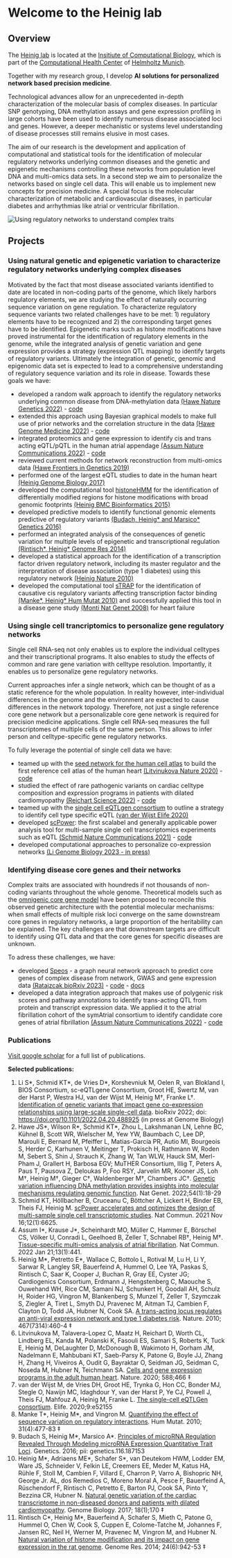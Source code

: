 # Welcome to the Heinig lab

## Overview

The [Heinig lab](https://www.helmholtz-munich.de/en/research-group-lab-40-2) is located at the [Insitiute of Computational Biology](https://comp.bio), which is part of the [Computational Health Center](https://www.helmholtz-munich.de/computational-health-center/) of [Helmholtz Munich](https://www.helmholtz-munich.de/).

Together with my research group, I develop **AI solutions for personalized network based precision medicine**.

Technological advances allow for an unprecedented in-depth characterization of the molecular basis of complex diseases. In particular SNP genotyping, DNA methylation assays and gene expression profiling in large cohorts have been used to identify numerous disease associated loci and genes. However, a deeper mechanistic or systems level understanding of disease processes still remains elusive in most cases.

The aim of our research is the development and application of computational and statistical tools for the identification of molecular regulatory networks underlying common diseases and the genetic and epigenetic mechanisms controlling these networks from population level DNA and multi-omics data sets. In a second step we aim to personalize the networks based on single cell data. This will enable us to implement new concepts for precision medicine. A special focus is the molecular characterization of metabolic and cardiovascular diseases, in particular diabetes and arrhythmias like atrial or ventricular fibrillation.

![Using regulatory networks to understand complex traits](img/group_scheme_crop.png)

## Projects

### Using natural genetic and epigenetic variation to characterize regulatory networks underlying complex diseases

Motivated by the fact that most disease associated variants identified to date are located in non-coding parts of the genome, which likely harbors regulatory elements, we are studying the effect of naturally occurring sequence variation on gene regulation. To characterize regulatory sequence variants two related challenges have to be met: 1) regulatory elements have to be recognized and 2) the corresponding target genes have to be identified. Epigenetic marks such as histone modifications have proved instrumental for the identification of regulatory elements in the genome, while the integrated analysis of genetic variation and gene expression provides a strategy (expression QTL mapping) to identify targets of regulatory variants. Ultimately the integration of genetic, genomic and epigenomic data set is expected to lead to a comprehensive understanding of regulatory sequence variation and its role in disease. Towards these goals we have:

- developed a random walk approach to identify the regulatory networks underlying common disease from DNA-methylation data [(Hawe Nature Genetics 2022)](https://www.nature.com/articles/s41588-021-00969-x) - [code](https://github.com/heiniglab/hawe2021_meQTL_analyses#identification-of-eqtms)
- extended this approach using Bayesian graphical models to make full use of prior networks and the correlation structure in the data [(Hawe Genome Medicine 2022)](https://genomemedicine.biomedcentral.com/articles/10.1186/s13073-022-01124-9) - [code](https://github.com/jhawe/bggm/)
- integrated proteomics and gene expression to identify cis and trans acting eQTL/pQTL in the human atrial appendage [(Assum Nature Communications 2022)](https://www.nature.com/articles/s41467-022-27953-1) - [code](https://github.com/heiniglab/symatrial) 
- reviewed current methods for network reconstruction from multi-omics data [(Hawe Frontiers in Genetics 2019)](https://www.frontiersin.org/articles/10.3389/fgene.2019.00535/full)
- performed one of the largest eQTL studies to date in the human heart [(Heinig Genome Biology 2017)](https://genomebiology.biomedcentral.com/articles/10.1186/s13059-017-1286-z)
- developed the computational tool [histoneHMM](https://github.com/matthiasheinig/histoneHMM) for the identification of differentially modified regions for histone modifications with broad genomic footprints [(Heinig BMC Bioinformatics 2015)](https://pubmed.ncbi.nlm.nih.gov/25884684/)
- developed predictive models to identify functional genomic elements predictive of regulatory variants [(Budach, Heinig* and Marsico* Genetics 2016)](https://academic.oup.com/genetics/article/203/4/1629/6065860)
- performed an integrated analysis of the consequences of genetic variation for multiple levels of epigenetic and transcriptional regulation [(Rintisch*, Heinig* Genome Res 2014)](https://pubmed.ncbi.nlm.nih.gov/24793478/)
- developed a statistical approach for the identification of a transcription factor driven regulatory network, including its master regulator and the interpretation of disease association (type 1 diabetes) using this regulatory network [(Heinig Nature 2010)](https://pubmed.ncbi.nlm.nih.gov/20827270/)
- developed the computational tool [sTRAP](http://trap.molgen.mpg.de/cgi-bin/home.cgi) for the identification of causative cis regulatory variants affecting transcription factor binding [(Manke*, Heinig* Hum Mutat 2010)](https://pubmed.ncbi.nlm.nih.gov/20127973/) and successfully applied this tool in a disease gene study [(Monti Nat Genet 2008)](https://pubmed.ncbi.nlm.nih.gov/18443590/) for heart failure


### Using single cell trancriptomics to personalize gene regulatory networks

Single cell RNA-seq not only enables us to explore the individual celltypes and their transcriptional programs. It also enables to study the effects of common and rare gene variation with celltype resolution. Importantly, it enables us to personalize gene regulatory networks. 

Current approaches infer a single network, which can be thought of as a static reference for the whole population. In reality however, inter-individual differences in the genome and the environment are expected to cause differences in the network topology. Therefore, not just a single reference core gene network but a personalizable core gene network is required for precision medicine applications. Single cell RNA-seq measures the full transcriptomes of multiple cells of the same person. This allows to infer person and celltype-specific gene regulatory networks.

To fully leverage the potential of single cell data we have:

- teamed up with the [seed network for the human cell atlas](https://chanzuckerberg.com/science/programs-resources/single-cell-biology/seednetworks/a-spatial-cell-type-reference-atlas-of-the-adult-human-heart/) to build the first reference cell atlas of the human heart [(Litvinukova Nature 2020)](https://www.nature.com/articles/s41586-020-2797-4) - [code](https://github.com/cartal/HCA_Heart)
- studied the effect of rare pathogenic variants on cardiac celltype composition and expression programs in patients with dilated cardiomyopathy [(Reichart  Science 2022)](https://www.science.org/doi/10.1126/science.abo1984) - [code](https://github.com/heiniglab/DCM_heart_cell_atlas)
- teamed up with the [single cell eQTLgen consortium](https://www.eqtlgen.org/sc/index.html) to outline a strategy to identify cell type specific eQTL [(van der Wijst Elife 2020)](https://elifesciences.org/articles/52155)
- developed [scPower](http://scpower.helmholtz-muenchen.de): the first scalabel and generally applicable power analysis tool for multi-sample single cell transcriptomics experiments such as eQTL [(Schmid Nature Communications 2021)](https://doi.org/10.1038/s41467-021-26779-7) - [code](https://github.com/heiniglab/scPower)
- developed computational approaches to personalize co-expression networks [(Li Genome Biology 2023 - in press)](https://www.biorxiv.org/content/10.1101/2022.04.20.488925v1)


### Identifying disease core genes and their networks

Complex traits are associated with houndreds if not thousands of non-coding variants throughout the whole genome. Theoretical models such as the [omnigenic core gene model](https://www.cell.com/cell/pdf/S0092-8674(19)30400-3.pdf) have been proposed to reconcile this observed genetic architecture with the potential molecular mechanisms: when small effects of multiple risk loci converge on the same downstream core genes in regulatory networks, a large proportion of the heritability can be explained. The key challenges are that downstream targets are difficult to identify using QTL data and that the core genes for specific diseases are unknown.

To adress these challenges, we have:

- developed [Speos](https://github.com/fratajcz/speos) - a graph neural network approach to predict core genes of complex disease from network, GWAS and gene expression data [(Ratajzcak bioRxiv 2023)](https://www.biorxiv.org/content/10.1101/2023.01.13.523556v1) - [code](https://github.com/fratajcz/speos) - [docs](https://speos.readthedocs.io/en/latest/index.html)
- developed a data integration approach that makes use of polygenic risk scores and pathway annotations to identify trans-acting QTL from protein and transcript expression data. We applied it to the atrial fibrillation cohort of the symAtrial consortium to identify candidate core genes of atrial fibrillation [(Assum Nature Communications 2022)](https://www.nature.com/articles/s41467-022-27953-1) - [code](https://github.com/heiniglab/symatrial) 

### Publications

[Visit google scholar](https://scholar.google.com/citations?user=Is48SCoAAAAJ&hl=en) for a full list of publications.

**Selected publications:**
1. Li S*, Schmid KT*, de Vries D*, Korshevniuk M, Oelen R, van Blokland I, BIOS Consortium, sc-eQTLgene Consortium, Groot HE, Swertz M, van der Harst P, Westra HJ, van der Wijst M, Heinig M†, Franke L†. [Identification of genetic variants that impact gene co-expression relationships using large-scale single-cell data](https://doi.org/10.1101/2022.04.20.488925). bioRxiv 2022; doi: https://doi.org/10.1101/2022.04.20.488925 (in press at Genome Biology)
1. Hawe JS*, Wilson R*, Schmid KT*, Zhou L, Lakshmanan LN, Lehne BC, Kühnel B, Scott WR, Wielscher M, Yew YW, Baumbach C, Lee DP, Marouli E, Bernard M, Pfeiffer L, Matías-García PR, Autio MI, Bourgeois S, Herder C, Karhunen V, Meitinger T, Prokisch H, Rathmann W, Roden M, Sebert S, Shin J, Strauch K, Zhang W, Tan WLW, Hauck SM, Merl-Pham J, Grallert H, Barbosa EGV; MuTHER Consortium, Illig T, Peters A, Paus T, Pausova Z, Deloukas P, Foo RSY, Jarvelin MR, Kooner JS, Loh M†, Heinig M†, Gieger C†, Waldenberger M†, Chambers JC†. [Genetic variation influencing DNA methylation provides insights into molecular mechanisms regulating genomic function](https://www.nature.com/articles/s41588-021-00969-x). Nat Genet. 2022;54(1):18-29
2. Schmid KT, Höllbacher B, Cruceanu C, Böttcher A, Lickert H, Binder EB, Theis FJ, Heinig M. [scPower accelerates and optimizes the design of multi-sample single cell transcriptomic studies](https://doi.org/10.1038/s41467-021-26779-7). Nat Commun. 2021 Nov 16;12(1):6625.
3. Assum I*, Krause J*, Scheinhardt MO, Müller C, Hammer E, Börschel CS, Völker U, Conradi L, Geelhoed B, Zeller T, Schnabel RB†, Heinig M†. [Tissue-specific multi-omics analysis of atrial fibrillation](https://www.nature.com/articles/s41467-022-27953-1). Nat Commun. 2022 Jan 21;13(1):441. 
4. Heinig M*, Petretto E*, Wallace C, Bottolo L, Rotival M, Lu H, Li Y, Sarwar R, Langley SR, Bauerfeind A, Hummel O, Lee YA, Paskas S, Rintisch C, Saar K, Cooper J, Buchan R, Gray EE, Cyster JG; Cardiogenics Consortium, Erdmann J, Hengstenberg C, Maouche S, Ouwehand WH, Rice CM, Samani NJ, Schunkert H, Goodall AH, Schulz H, Roider HG, Vingron M, Blankenberg S, Munzel T, Zeller T, Szymczak S, Ziegler A, Tiret L, Smyth DJ, Pravenec M, Aitman TJ, Cambien F, Clayton D, Todd JA, Hubner N, Cook SA. [A trans-acting locus regulates an anti-viral expression network and type 1 diabetes risk](https://pubmed.ncbi.nlm.nih.gov/20827270/). Nature. 2010; 467(7314):460-4 ‡
5. Litvinukova M, Talavera-Lopez C, Maatz H, Reichart D, Worth CL, Lindberg EL, Kanda M, Polanski K, Fasouli ES, Samari S, Roberts K, Tuck E, ​Heinig M​, DeLaughter D, McDonough B, Wakimoto H, Gorham JM, Nadelmann E, Mahbubani KT, Saeb-Parsy K, Patone G, Boyle JJ, Zhang H, Zhang H, Viveiros A, Oudit G, Bayraktar O, Seidman JG, Seidman C, Noseda M, Hubner N, Teichmann SA. [Cells and gene expression programs in the adult human heart](https://www.nature.com/articles/s41586-020-2797-4). Nature. 2020; 588;466 ‡
6. van der Wijst M, de Vries DH, Groot HE, Trynka G, Hon CC, Bonder MJ, Stegle O, Nawijn MC, Idaghdour Y, van der Harst P, Ye CJ, Powell J, Theis FJ, Mahfouz A, ​Heinig M​, Franke L. [The single-cell eQTLGen consortium](https://elifesciences.org/articles/52155). Elife. 2020;9:e52155
7. Manke T*, Heinig M*, and Vingron M. [Quantifying the effect of sequence variation on regulatory interactions](https://pubmed.ncbi.nlm.nih.gov/20127973/). Hum Mutat. 2010; 31(4):477-83  ‡
8. Budach S, Heinig M*, Marsico A*. [Principles of microRNA Regulation Revealed Through Modeling microRNA Expression Quantitative Trait Loci](https://academic.oup.com/genetics/article/203/4/1629/6065860). Genetics. 2016; pii: genetics.116.187153
9. Heinig M*, Adriaens ME*, Schafer S*, van Deutekom HWM, Lodder EM, Ware JS, Schneider V, Felkin LE, Creemers EE, Meder M, Katus HA, Rühle F, Stoll M, Cambien F, Villard E, Charron P, Varro A, Bishopric NH, George Jr. AL, dos Remedios C, Moreno Moral A, Pesce F, Bauerfeind A, Rüschendorf F, Rintisch C, Petretto E, Barton PJ, Cook SA, Pinto Y, Bezzina CR, Hubner N. [Natural genetic variation of the cardiac transcriptome in non-diseased donors and patients with dilated cardiomyopathy](https://genomebiology.biomedcentral.com/articles/10.1186/s13059-017-1286-z). Genome Biology. 2017; 18(1);170 ‡
10. Rintisch C*, Heinig M*, Bauerfeind A, Schafer S, Mieth C, Patone G, Hummel O, Chen W, Cook S, Cuppen E, Colome-Tatche M, Johannes F, Jansen RC, Neil H, Werner M, Pravenec M, Vingron M, and Hubner N. [Natural variation of histone modification and its impact on gene expression in the rat genome](https://pubmed.ncbi.nlm.nih.gov/24793478/). Genome Res. 2014; 24(6):942-53 ‡

